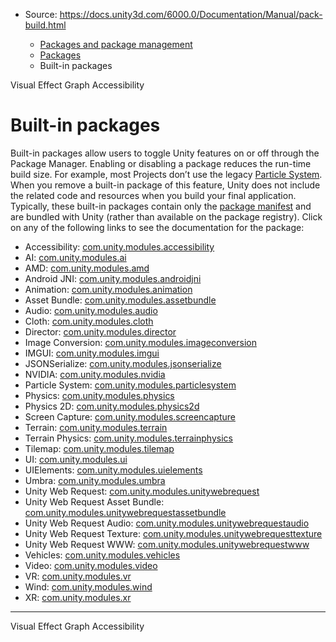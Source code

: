 * Source: https://docs.unity3d.com/6000.0/Documentation/Manual/pack-build.html

  * [Packages and package management](https://docs.unity3d.com/6000.0/Documentation/Manual/PackagesList.html)
  * [Packages](https://docs.unity3d.com/6000.0/Documentation/Manual/Packages-all.html)
  * Built-in packages


[](https://docs.unity3d.com/6000.0/Documentation/Manual/com.unity.visualeffectgraph.html)
Visual Effect Graph 
[](https://docs.unity3d.com/6000.0/Documentation/Manual/com.unity.modules.accessibility.html)
Accessibility 
# Built-in packages
Built-in packages allow users to toggle Unity features on or off through the Package Manager. Enabling or disabling a package reduces the run-time build size. For example, most Projects don’t use the legacy [Particle System](https://docs.unity3d.com/6000.0/Documentation/Manual/Built-inParticleSystem.html).
When you remove a built-in package of this feature, Unity does not include the related code and resources when you build your final application. Typically, these built-in packages contain only the [package manifest](https://docs.unity3d.com/6000.0/Documentation/Manual/upm-manifestPkg.html) and are bundled with Unity (rather than available on the package registry).
Click on any of the following links to see the documentation for the package:
  * Accessibility: [com.unity.modules.accessibility](https://docs.unity3d.com/6000.0/Documentation/ScriptReference/UnityEngine.AccessibilityModule.html)
  * AI: [com.unity.modules.ai](https://docs.unity3d.com/6000.0/Documentation/ScriptReference/UnityEngine.AIModule.html)
  * AMD: [com.unity.modules.amd](https://docs.unity3d.com/6000.0/Documentation/ScriptReference/UnityEngine.AMDModule.html)
  * Android JNI: [com.unity.modules.androidjni](https://docs.unity3d.com/6000.0/Documentation/ScriptReference/UnityEngine.AndroidJNIModule.html)
  * Animation: [com.unity.modules.animation](https://docs.unity3d.com/6000.0/Documentation/ScriptReference/UnityEngine.AnimationModule.html)
  * Asset Bundle: [com.unity.modules.assetbundle](https://docs.unity3d.com/6000.0/Documentation/ScriptReference/UnityEngine.AssetBundleModule.html)
  * Audio: [com.unity.modules.audio](https://docs.unity3d.com/6000.0/Documentation/ScriptReference/UnityEngine.AudioModule.html)
  * Cloth: [com.unity.modules.cloth](https://docs.unity3d.com/6000.0/Documentation/ScriptReference/UnityEngine.ClothModule.html)
  * Director: [com.unity.modules.director](https://docs.unity3d.com/6000.0/Documentation/ScriptReference/UnityEngine.DirectorModule.html)
  * Image Conversion: [com.unity.modules.imageconversion](https://docs.unity3d.com/6000.0/Documentation/ScriptReference/UnityEngine.ImageConversionModule.html)
  * IMGUI: [com.unity.modules.imgui](https://docs.unity3d.com/6000.0/Documentation/ScriptReference/UnityEngine.IMGUIModule.html)
  * JSONSerialize: [com.unity.modules.jsonserialize](https://docs.unity3d.com/6000.0/Documentation/ScriptReference/UnityEngine.JSONSerializeModule.html)
  * NVIDIA: [com.unity.modules.nvidia](https://docs.unity3d.com/6000.0/Documentation/ScriptReference/UnityEngine.NVIDIAModule.html)
  * Particle System: [com.unity.modules.particlesystem](https://docs.unity3d.com/6000.0/Documentation/ScriptReference/UnityEngine.ParticleSystemModule.html)
  * Physics: [com.unity.modules.physics](https://docs.unity3d.com/6000.0/Documentation/ScriptReference/UnityEngine.PhysicsModule.html)
  * Physics 2D: [com.unity.modules.physics2d](https://docs.unity3d.com/6000.0/Documentation/ScriptReference/UnityEngine.Physics2DModule.html)
  * Screen Capture: [com.unity.modules.screencapture](https://docs.unity3d.com/6000.0/Documentation/ScriptReference/UnityEngine.ScreenCaptureModule.html)
  * Terrain: [com.unity.modules.terrain](https://docs.unity3d.com/6000.0/Documentation/ScriptReference/UnityEngine.TerrainModule.html)
  * Terrain Physics: [com.unity.modules.terrainphysics](https://docs.unity3d.com/6000.0/Documentation/ScriptReference/UnityEngine.TerrainPhysicsModule.html)
  * Tilemap: [com.unity.modules.tilemap](https://docs.unity3d.com/6000.0/Documentation/ScriptReference/UnityEngine.TilemapModule.html)
  * UI: [com.unity.modules.ui](https://docs.unity3d.com/6000.0/Documentation/ScriptReference/UnityEngine.UIModule.html)
  * UIElements: [com.unity.modules.uielements](https://docs.unity3d.com/6000.0/Documentation/ScriptReference/UnityEngine.UIElementsModule.html)
  * Umbra: [com.unity.modules.umbra](https://docs.unity3d.com/6000.0/Documentation/ScriptReference/UnityEngine.UmbraModule.html)
  * Unity Web Request: [com.unity.modules.unitywebrequest](https://docs.unity3d.com/6000.0/Documentation/ScriptReference/UnityEngine.UnityWebRequestModule.html)
  * Unity Web Request Asset Bundle: [com.unity.modules.unitywebrequestassetbundle](https://docs.unity3d.com/6000.0/Documentation/ScriptReference/UnityEngine.UnityWebRequestAssetBundleModule.html)
  * Unity Web Request Audio: [com.unity.modules.unitywebrequestaudio](https://docs.unity3d.com/6000.0/Documentation/ScriptReference/UnityEngine.UnityWebRequestAudioModule.html)
  * Unity Web Request Texture: [com.unity.modules.unitywebrequesttexture](https://docs.unity3d.com/6000.0/Documentation/ScriptReference/UnityEngine.UnityWebRequestTextureModule.html)
  * Unity Web Request WWW: [com.unity.modules.unitywebrequestwww](https://docs.unity3d.com/6000.0/Documentation/ScriptReference/UnityEngine.UnityWebRequestWWWModule.html)
  * Vehicles: [com.unity.modules.vehicles](https://docs.unity3d.com/6000.0/Documentation/ScriptReference/UnityEngine.VehiclesModule.html)
  * Video: [com.unity.modules.video](https://docs.unity3d.com/6000.0/Documentation/ScriptReference/UnityEngine.VideoModule.html)
  * VR: [com.unity.modules.vr](https://docs.unity3d.com/6000.0/Documentation/ScriptReference/UnityEngine.VRModule.html)
  * Wind: [com.unity.modules.wind](https://docs.unity3d.com/6000.0/Documentation/ScriptReference/UnityEngine.WindModule.html)
  * XR: [com.unity.modules.xr](https://docs.unity3d.com/6000.0/Documentation/ScriptReference/UnityEngine.XRModule.html)


* * *
[](https://docs.unity3d.com/6000.0/Documentation/Manual/com.unity.visualeffectgraph.html)
Visual Effect Graph 
[](https://docs.unity3d.com/6000.0/Documentation/Manual/com.unity.modules.accessibility.html)
Accessibility 
